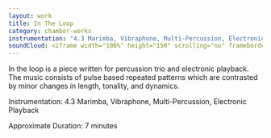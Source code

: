 ```yaml
---
layout: work
title: In The Loop
category: chamber-works
instrumentation: "4.3 Marimba, Vibraphone, Multi-Percussion, Electronic Playback"
soundCloud: <iframe width="100%" height="150" scrolling="no" frameborder="no" src="https://w.soundcloud.com/player/?url=https%3A//api.soundcloud.com/tracks/312821908&amp;auto_play=false&amp;hide_related=false&amp;show_comments=true&amp;show_user=true&amp;show_reposts=false&amp;visual=true"></iframe>
---
```


In the loop is a piece written for percussion trio and electronic playback. The music consists of pulse based repeated patterns which are contrasted by minor changes in length, tonality, and dynamics. 

Instrumentation: 4.3 Marimba, Vibraphone, Multi-Percussion, Electronic Playback

Approximate Duration: 7 minutes


